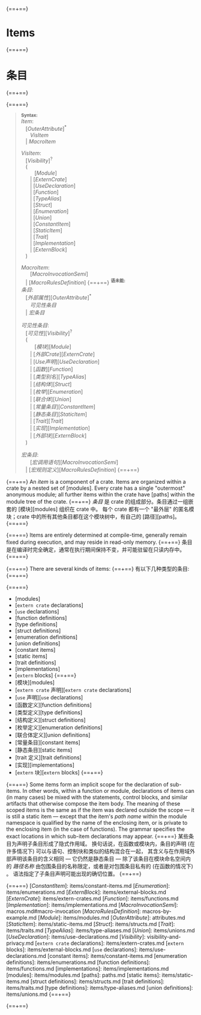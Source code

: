 {==+==}
# Items
{==+==}
# 条目
{==+==}


{==+==}
> **<sup>Syntax:<sup>**\
> _Item_:\
> &nbsp;&nbsp; [_OuterAttribute_]<sup>\*</sup>\
> &nbsp;&nbsp; &nbsp;&nbsp; _VisItem_\
> &nbsp;&nbsp; | _MacroItem_
>
> _VisItem_:\
> &nbsp;&nbsp; [_Visibility_]<sup>?</sup>\
> &nbsp;&nbsp; (\
> &nbsp;&nbsp; &nbsp;&nbsp; &nbsp;&nbsp;  [_Module_]\
> &nbsp;&nbsp; &nbsp;&nbsp; | [_ExternCrate_]\
> &nbsp;&nbsp; &nbsp;&nbsp; | [_UseDeclaration_]\
> &nbsp;&nbsp; &nbsp;&nbsp; | [_Function_]\
> &nbsp;&nbsp; &nbsp;&nbsp; | [_TypeAlias_]\
> &nbsp;&nbsp; &nbsp;&nbsp; | [_Struct_]\
> &nbsp;&nbsp; &nbsp;&nbsp; | [_Enumeration_]\
> &nbsp;&nbsp; &nbsp;&nbsp; | [_Union_]\
> &nbsp;&nbsp; &nbsp;&nbsp; | [_ConstantItem_]\
> &nbsp;&nbsp; &nbsp;&nbsp; | [_StaticItem_]\
> &nbsp;&nbsp; &nbsp;&nbsp; | [_Trait_]\
> &nbsp;&nbsp; &nbsp;&nbsp; | [_Implementation_]\
> &nbsp;&nbsp; &nbsp;&nbsp; | [_ExternBlock_]\
> &nbsp;&nbsp; )
>
> _MacroItem_:\
> &nbsp;&nbsp; &nbsp;&nbsp; [_MacroInvocationSemi_]\
> &nbsp;&nbsp; | [_MacroRulesDefinition_]
{==+==}
> **<sup>语未能:<sup>**\
> _条目_:\
> &nbsp;&nbsp; [_外部属性_][_OuterAttribute_]<sup>\*</sup>\
> &nbsp;&nbsp; &nbsp;&nbsp; _可见性条目_\
> &nbsp;&nbsp; | _宏条目_
>
> _可见性条目_:\
> &nbsp;&nbsp; [_可见性_][_Visibility_]<sup>?</sup>\
> &nbsp;&nbsp; (\
> &nbsp;&nbsp; &nbsp;&nbsp; &nbsp;&nbsp;  [_模块_][_Module_]\
> &nbsp;&nbsp; &nbsp;&nbsp; | [_外部Crate_][_ExternCrate_]\
> &nbsp;&nbsp; &nbsp;&nbsp; | [_Use声明_][_UseDeclaration_]\
> &nbsp;&nbsp; &nbsp;&nbsp; | [_函数_][_Function_]\
> &nbsp;&nbsp; &nbsp;&nbsp; | [_类型别名_][_TypeAlias_]\
> &nbsp;&nbsp; &nbsp;&nbsp; | [_结构体_][_Struct_]\
> &nbsp;&nbsp; &nbsp;&nbsp; | [_枚举_][_Enumeration_]\
> &nbsp;&nbsp; &nbsp;&nbsp; | [_联合体_][_Union_]\
> &nbsp;&nbsp; &nbsp;&nbsp; | [_常量条目_][_ConstantItem_]\
> &nbsp;&nbsp; &nbsp;&nbsp; | [_静态条目_][_StaticItem_]\
> &nbsp;&nbsp; &nbsp;&nbsp; | [_Trait_][_Trait_]\
> &nbsp;&nbsp; &nbsp;&nbsp; | [_实现_][_Implementation_]\
> &nbsp;&nbsp; &nbsp;&nbsp; | [_外部块_][_ExternBlock_]\
> &nbsp;&nbsp; )
>
> _宏条目_:\
> &nbsp;&nbsp; &nbsp;&nbsp; [_宏调用语句_][_MacroInvocationSemi_]\
> &nbsp;&nbsp; | [_宏规则定义_][_MacroRulesDefinition_]
{==+==}


{==+==}
An _item_ is a component of a crate. Items are organized within a crate by a
nested set of [modules]. Every crate has a single "outermost" anonymous module;
all further items within the crate have [paths] within the module tree of the
crate.
{==+==}
_条目_ 是 crate 的组成部分。条目通过一组嵌套的 [模块][modules] 组织在 crate 中。
每个 crate 都有一个 "最外层" 的匿名模块；crate 中的所有其他条目都在这个模块树中，有自己的 [路径][paths]。
{==+==}


{==+==}
Items are entirely determined at compile-time, generally remain fixed during
execution, and may reside in read-only memory.
{==+==}
条目是在编译时完全确定，通常在执行期间保持不变，并可能驻留在只读内存中。
{==+==}


{==+==}
There are several kinds of items:
{==+==}
有以下几种类型的条目:
{==+==}


{==+==}
* [modules]
* [`extern crate` declarations]
* [`use` declarations]
* [function definitions]
* [type definitions]
* [struct definitions]
* [enumeration definitions]
* [union definitions]
* [constant items]
* [static items]
* [trait definitions]
* [implementations]
* [`extern` blocks]
{==+==}
* [模块][modules]
* [`extern crate` 声明][`extern crate` declarations]
* [`use` 声明][`use` declarations] 
* [函数定义][function definitions] 
* [类型定义][type definitions] 
* [结构定义][struct definitions] 
* [枚举定义][enumeration definitions] 
* [联合体定义][union definitions] 
* [常量条目][constant items] 
* [静态条目][static items] 
* [trait 定义][trait definitions] 
* [实现][implementations]
* [`extern` 块][`extern` blocks] 
{==+==}


{==+==}
Some items form an implicit scope for the declaration of sub-items. In other
words, within a function or module, declarations of items can (in many cases)
be mixed with the statements, control blocks, and similar artifacts that
otherwise compose the item body. The meaning of these scoped items is the same
as if the item was declared outside the scope &mdash; it is still a static item
&mdash; except that the item's *path name* within the module namespace is
qualified by the name of the enclosing item, or is private to the enclosing
item (in the case of functions). The grammar specifies the exact locations in
which sub-item declarations may appear.
{==+==}
某些条目为声明子条目形成了隐式作用域。
换句话说，在函数或模块内，条目的声明 (在许多情况下) 可以与语句、控制块和类似的结构混合在一起，
其含义与在作用域外部声明该条目的含义相同 &mdash; 它仍然是静态条目 &mdash; 除了该条目在模块命名空间内的 *路径名称* 由包围条目的名称限定，或者是对包围条目私有的 (在函数的情况下) 。
语法指定了子条目声明可能出现的确切位置。
{==+==}


{==+==}
[_ConstantItem_]: items/constant-items.md
[_Enumeration_]: items/enumerations.md
[_ExternBlock_]: items/external-blocks.md
[_ExternCrate_]: items/extern-crates.md
[_Function_]: items/functions.md
[_Implementation_]: items/implementations.md
[_MacroInvocationSemi_]: macros.md#macro-invocation
[_MacroRulesDefinition_]: macros-by-example.md
[_Module_]: items/modules.md
[_OuterAttribute_]: attributes.md
[_StaticItem_]: items/static-items.md
[_Struct_]: items/structs.md
[_Trait_]: items/traits.md
[_TypeAlias_]: items/type-aliases.md
[_Union_]: items/unions.md
[_UseDeclaration_]: items/use-declarations.md
[_Visibility_]: visibility-and-privacy.md
[`extern crate` declarations]: items/extern-crates.md
[`extern` blocks]: items/external-blocks.md
[`use` declarations]: items/use-declarations.md
[constant items]: items/constant-items.md
[enumeration definitions]: items/enumerations.md
[function definitions]: items/functions.md
[implementations]: items/implementations.md
[modules]: items/modules.md
[paths]: paths.md
[static items]: items/static-items.md
[struct definitions]: items/structs.md
[trait definitions]: items/traits.md
[type definitions]: items/type-aliases.md
[union definitions]: items/unions.md
{==+==}

{==+==}